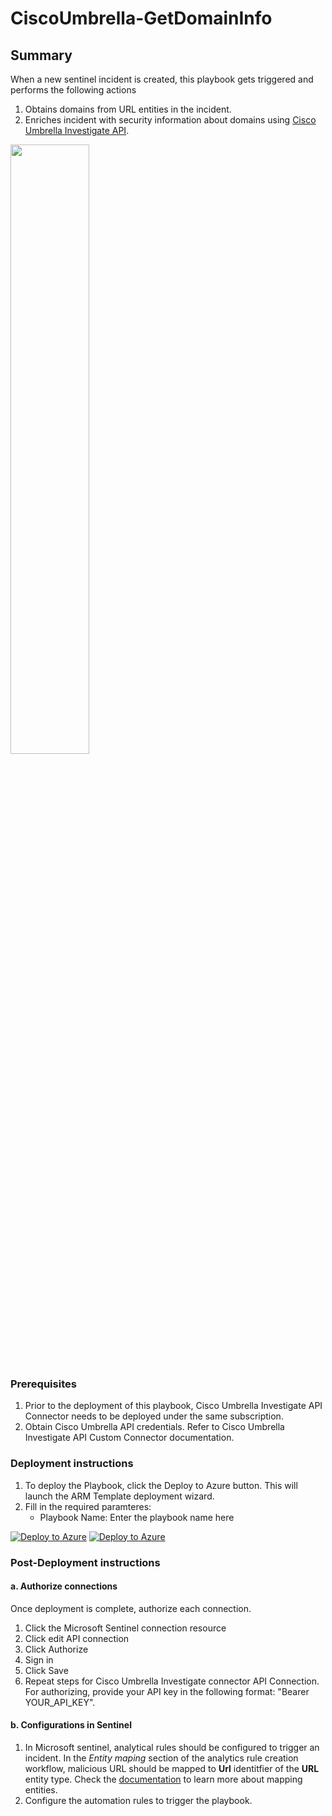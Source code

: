 # CiscoUmbrella-GetDomainInfo

## Summary

When a new sentinel incident is created, this playbook gets triggered and performs the following actions

1. Obtains domains from URL entities in the incident.
2. Enriches incident with security information about domains using [Cisco Umbrella Investigate API](https://developer.cisco.com/docs/cloud-security/#!investigate-overview).

<img src="./playbook_screenshot.png" width="50%"/><br>

### Prerequisites

1. Prior to the deployment of this playbook, Cisco Umbrella Investigate API Connector needs to be deployed under the same subscription.
2. Obtain Cisco Umbrella API credentials. Refer to Cisco Umbrella Investigate API Custom Connector documentation.

### Deployment instructions

1. To deploy the Playbook, click the Deploy to Azure button. This will launch the ARM Template deployment wizard.
2. Fill in the required paramteres:
    * Playbook Name: Enter the playbook name here

[![Deploy to Azure](https://aka.ms/deploytoazurebutton)](https://portal.azure.com/#create/Microsoft.Template/uri/https%3A%2F%2Fraw.githubusercontent.com%2FAzure%2FAzure-Sentinel%2Fmaster%2FSolutions%2FCiscoUmbrella%2FPlaybooksk%2FPlaybooks%2FCiscoUmbrella-GetDomainInfo%2Fazuredeploy.json) [![Deploy to Azure](https://aka.ms/deploytoazuregovbutton)](https://portal.azure.us/#create/Microsoft.Template/uri/https%3A%2F%2Fraw.githubusercontent.com%2FAzure%2FAzure-Sentinel%2Fmaster%2FSolutions%2FCiscoUmbrella%2FPlaybooks%2FPlaybooks%2FCiscoUmbrella-GetDomainInfo%2Fazuredeploy.json)

### Post-Deployment instructions

#### a. Authorize connections

Once deployment is complete, authorize each connection.

1. Click the Microsoft Sentinel connection resource
2. Click edit API connection
3. Click Authorize
4. Sign in
5. Click Save
6. Repeat steps for Cisco Umbrella Investigate connector API Connection. For authorizing, provide your API key in the following format: "Bearer YOUR_API_KEY".

#### b. Configurations in Sentinel

1. In Microsoft sentinel, analytical rules should be configured to trigger an incident. In the *Entity maping* section of the analytics rule creation workflow, malicious URL should be mapped to **Url** identitfier of the **URL** entity type. Check the [documentation](https://docs.microsoft.com/azure/sentinel/map-data-fields-to-entities) to learn more about mapping entities.
2. Configure the automation rules to trigger the playbook.
